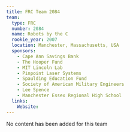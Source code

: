 ```yaml
---
title: FRC Team 2084
team:
  type: FRC
  number: 2084
  name: Robots by the C
  rookie_year: 2007
  location: Manchester, Massachusetts, USA
  sponsors:
    - Cape Ann Savings Bank
    - The Hooper Fund
    - MIT Lincoln Lab
    - Pinpoint Laser Systems
    - Spaulding Education Fund
    - Society of American Military Engineers
    - Lee Spence
    - Manchester Essex Regional High School
  links:
    Website: 
---
```

No content has been added for this team